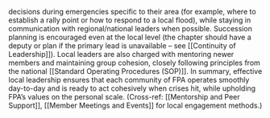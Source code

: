 decisions during emergencies specific to their area (for example, where to establish a rally point or how to respond to a local flood), while staying in communication with regional/national leaders when possible. Succession planning is encouraged even at the local level (the chapter should have a deputy or plan if the primary lead is unavailable – see [[Continuity of Leadership]]). Local leaders are also charged with mentoring newer members and maintaining group cohesion, closely following principles from the national [[Standard Operating Procedures (SOP)]]. In summary, effective local leadership ensures that each community of FPA operates smoothly day-to-day and is ready to act cohesively when crises hit, while upholding FPA’s values on the personal scale. (Cross-ref: [[Mentorship and Peer Support]], [[Member Meetings and Events]] for local engagement methods.)
